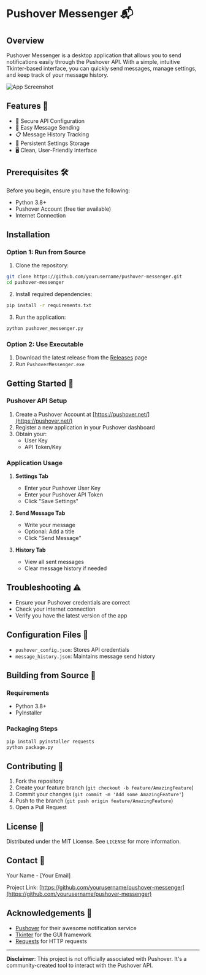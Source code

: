 # Pushover Messenger 📬

## Overview

Pushover Messenger is a desktop application that allows you to send notifications easily through the Pushover API. With a simple, intuitive Tkinter-based interface, you can quickly send messages, manage settings, and keep track of your message history.

![App Screenshot](screenshot.png)

## Features 🚀

- 🔐 Secure API Configuration
- 📨 Easy Message Sending
- 📋 Message History Tracking
- 💾 Persistent Settings Storage
- 🖥️ Clean, User-Friendly Interface

## Prerequisites 🛠️

Before you begin, ensure you have the following:

- Python 3.8+
- Pushover Account (free tier available)
- Internet Connection

## Installation 

### Option 1: Run from Source

1. Clone the repository:
```bash
git clone https://github.com/yourusername/pushover-messenger.git
cd pushover-messenger
```

2. Install required dependencies:
```bash
pip install -r requirements.txt
```

3. Run the application:
```bash
python pushover_messenger.py
```

### Option 2: Use Executable

1. Download the latest release from the [Releases](link-to-releases) page
2. Run `PushoverMessenger.exe`

## Getting Started 🚀

### Pushover API Setup

1. Create a Pushover Account at [https://pushover.net/](https://pushover.net/)
2. Register a new application in your Pushover dashboard
3. Obtain your:
   - User Key
   - API Token/Key

### Application Usage

1. **Settings Tab**
   - Enter your Pushover User Key
   - Enter your Pushover API Token
   - Click "Save Settings"

2. **Send Message Tab**
   - Write your message
   - Optional: Add a title
   - Click "Send Message"

3. **History Tab**
   - View all sent messages
   - Clear message history if needed

## Troubleshooting ⚠️

- Ensure your Pushover credentials are correct
- Check your internet connection
- Verify you have the latest version of the app

## Configuration Files 📁

- `pushover_config.json`: Stores API credentials
- `message_history.json`: Maintains message send history

## Building from Source 🔧

### Requirements
- Python 3.8+
- PyInstaller

### Packaging Steps
```bash
pip install pyinstaller requests
python package.py
```

## Contributing 🤝

1. Fork the repository
2. Create your feature branch (`git checkout -b feature/AmazingFeature`)
3. Commit your changes (`git commit -m 'Add some AmazingFeature'`)
4. Push to the branch (`git push origin feature/AmazingFeature`)
5. Open a Pull Request

## License 📄

Distributed under the MIT License. See `LICENSE` for more information.

## Contact 📧

Your Name - [Your Email]

Project Link: [https://github.com/yourusername/pushover-messenger](https://github.com/yourusername/pushover-messenger)

## Acknowledgements 🙏

- [Pushover](https://pushover.net/) for their awesome notification service
- [Tkinter](https://docs.python.org/3/library/tkinter.html) for the GUI framework
- [Requests](https://docs.python-requests.org/en/master/) for HTTP requests

---

**Disclaimer**: This project is not officially associated with Pushover. It's a community-created tool to interact with the Pushover API.
